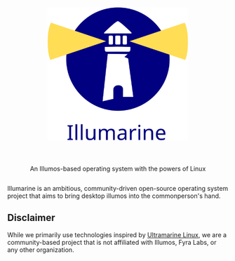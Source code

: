 
<div style="display:flex; flex-direction:column; align-items:center; gap:1rem;"> 
  <h1><img src="../images/illumarine.svg" style="width:20rem;" alt="Illumarine"></h1>
  <p>An Illumos-based operating system with the powers of Linux</p>
</div>

Illumarine is an ambitious, community-driven open-source operating system project that aims to bring desktop illumos into the commonperson's hand.

## Disclaimer

While we primarily use technologies inspired by [Ultramarine Linux](https://ultramarine-linux.org/), we are a community-based project that is not affiliated with Illumos, Fyra Labs, or any other organization.
